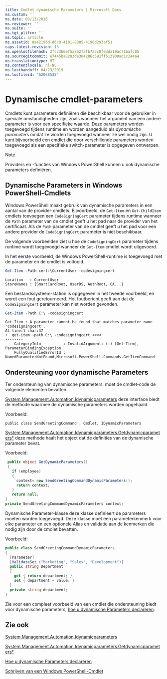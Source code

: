 ```yaml
---
title: Cmdlet dynamische Parameters | Microsoft Docs
ms.custom: ''
ms.date: 09/13/2016
ms.reviewer: ''
ms.suite: ''
ms.tgt_pltfrm: ''
ms.topic: article
ms.assetid: 8ae2196d-d6c8-4101-8805-4190d293af51
caps.latest.revision: 13
ms.openlocfilehash: 2fc73b6ef5a862fafb7a3c8fe3da19ac71bafc05
ms.sourcegitcommit: e7445ba8203da304286c591ff513900ad1c244a4
ms.translationtype: MT
ms.contentlocale: nl-NL
ms.lasthandoff: 04/23/2019
ms.locfileid: "62068535"
---
```

# <a name="cmdlet-dynamic-parameters"></a>Dynamische cmdlet-parameters

Cmdlets kunt parameters definiëren die beschikbaar voor de gebruiker in speciale omstandigheden zijn, zoals wanneer het argument van een andere parameter is voor een specifieke waarde. Deze parameters worden toegevoegd tijdens runtime en worden aangeduid als *dynamische parameters* omdat ze worden toegevoegd wanneer ze wel nodig zijn. U kunt bijvoorbeeld een cmdlet die door verschillende parameters worden toegevoegd als een specifieke switch-parameter is opgegeven ontwerpen.

> [!NOTE]
> Providers en -functies van Windows PowerShell kunnen u ook dynamische parameters definiëren.

## <a name="dynamic-parameters-in-windows-powershell-cmdlets"></a>Dynamische Parameters in Windows PowerShell-Cmdlets

Windows PowerShell maakt gebruik van dynamische parameters in een aantal van de provider-cmdlets. Bijvoorbeeld, de `Get-Item` en `Get-ChildItem` cmdlets toevoegen een `CodeSigningCert` parameter tijdens runtime wanneer de `Path` parameter van de cmdlet geeft u het pad naar de provider van het certificaat. Als de `Path` parameter van de cmdlet geeft u het pad voor een andere provider de `CodeSigningCert` parameter is niet beschikbaar.

De volgende voorbeelden ziet u hoe de `CodeSigningCert` parameter tijdens runtime wordt toegevoegd wanneer de `Get-Item` cmdlet wordt uitgevoerd.

In het eerste voorbeeld, de Windows PowerShell-runtime is toegevoegd met de parameter en de cmdlet is voltooid.

```powershell
Get-Item -Path cert:\CurrentUser -codesigningcert
```

```output
Location   : CurrentUser
StoreNames : {SmartCardRoot, UserDS, AuthRoot, CA...}
```

Een bestandssysteem-station is opgegeven in het tweede voorbeeld, en wordt een fout geretourneerd. Het foutbericht geeft aan dat de `CodeSigningCert` parameter kan niet worden gevonden.

```powershell
Get-Item -Path C:\ -codesigningcert
```

```output
Get-Item : A parameter cannot be found that matches parameter name 'codesigningcert'.
At line:1 char:37
+  get-item -path C:\ -codesigningcert <<<<
--------
    CategoryInfo          : InvalidArgument: (:) [Get-Item], ParameterBindingException
    FullyQualifiedErrorId : NamedParameterNotFound,Microsoft.PowerShell.Commands.GetItemCommand
```

## <a name="support-for-dynamic-parameters"></a>Ondersteuning voor dynamische Parameters

Ter ondersteuning van dynamische parameters, moet de cmdlet-code de volgende elementen bevatten.

[System.Management.Automation.Idynamicparameters](/dotnet/api/System.Management.Automation.IDynamicParameters) deze interface biedt de methode waarmee de dynamische parameters worden opgehaald.

Voorbeeld:

`public class SendGreetingCommand : Cmdlet, IDynamicParameters`

[System.Management.Automation.Idynamicparameters.Getdynamicparameters*](/dotnet/api/System.Management.Automation.IDynamicParameters.GetDynamicParameters) deze methode haalt het object dat de definities van de dynamische parameter bevat.

Voorbeeld:

```csharp
 public object GetDynamicParameters()
 {
   if (employee)
   {
     context= new SendGreetingCommandDynamicParameters();
     return context;
   }
   return null;
}
private SendGreetingCommandDynamicParameters context;
```

Dynamische Parameter-klasse deze klasse definieert de parameters moeten worden toegevoegd. Deze klasse moet een parameterkenmerk voor elke parameter en een optionele Alias en validatie aan de kenmerken die nodig zijn door de cmdlet bevatten.

Voorbeeld:

```csharp
public class SendGreetingCommandDynamicParameters
{
  [Parameter]
  [ValidateSet ("Marketing", "Sales", "Development")]
  public string Department
  {
    get { return department; }
    set { department = value; }
  }
  private string department;
}
```

Zie voor een compleet voorbeeld van een cmdlet die ondersteuning biedt voor dynamische parameters, [hoe u dynamische Parameters declareren](./how-to-declare-dynamic-parameters.md).

## <a name="see-also"></a>Zie ook

[System.Management.Automation.Idynamicparameters](/dotnet/api/System.Management.Automation.IDynamicParameters)

[System.Management.Automation.Idynamicparameters.Getdynamicparameters*](/dotnet/api/System.Management.Automation.IDynamicParameters.GetDynamicParameters)

[Hoe u dynamische Parameters declareren](./how-to-declare-dynamic-parameters.md)

[Schrijven van een Windows PowerShell-Cmdlet](./writing-a-windows-powershell-cmdlet.md)
